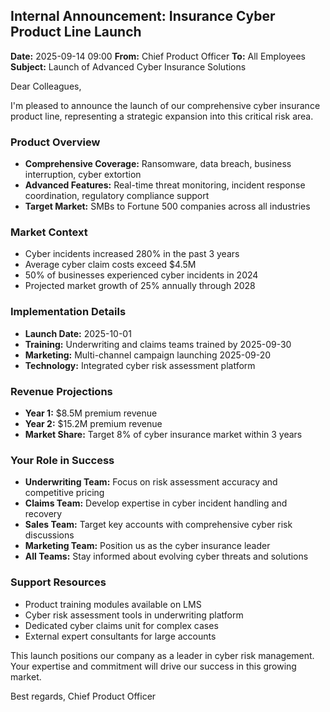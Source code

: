 ## Internal Announcement: Insurance Cyber Product Line Launch

**Date:** 2025-09-14 09:00
**From:** Chief Product Officer
**To:** All Employees
**Subject:** Launch of Advanced Cyber Insurance Solutions

Dear Colleagues,

I'm pleased to announce the launch of our comprehensive cyber insurance product line, representing a strategic expansion into this critical risk area.

### Product Overview
- **Comprehensive Coverage:** Ransomware, data breach, business interruption, cyber extortion
- **Advanced Features:** Real-time threat monitoring, incident response coordination, regulatory compliance support
- **Target Market:** SMBs to Fortune 500 companies across all industries

### Market Context
- Cyber incidents increased 280% in the past 3 years
- Average cyber claim costs exceed $4.5M
- 50% of businesses experienced cyber incidents in 2024
- Projected market growth of 25% annually through 2028

### Implementation Details
- **Launch Date:** 2025-10-01
- **Training:** Underwriting and claims teams trained by 2025-09-30
- **Marketing:** Multi-channel campaign launching 2025-09-20
- **Technology:** Integrated cyber risk assessment platform

### Revenue Projections
- **Year 1:** $8.5M premium revenue
- **Year 2:** $15.2M premium revenue
- **Market Share:** Target 8% of cyber insurance market within 3 years

### Your Role in Success
- **Underwriting Team:** Focus on risk assessment accuracy and competitive pricing
- **Claims Team:** Develop expertise in cyber incident handling and recovery
- **Sales Team:** Target key accounts with comprehensive cyber risk discussions
- **Marketing Team:** Position us as the cyber insurance leader
- **All Teams:** Stay informed about evolving cyber threats and solutions

### Support Resources
- Product training modules available on LMS
- Cyber risk assessment tools in underwriting platform
- Dedicated cyber claims unit for complex cases
- External expert consultants for large accounts

This launch positions our company as a leader in cyber risk management. Your expertise and commitment will drive our success in this growing market.

Best regards,
Chief Product Officer
